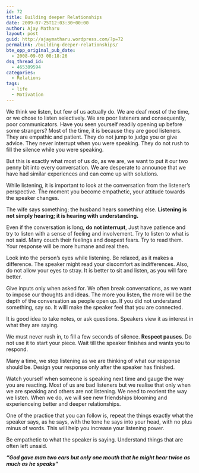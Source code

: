 ```yaml
---
id: 72
title: Building deeper Relationships
date: 2009-07-25T12:03:30+00:00
author: Ajay Matharu
layout: post
guid: http://ajaymatharu.wordpress.com/?p=72
permalink: /building-deeper-relationships/
bte_opp_original_pub_date:
  - 2008-09-03 08:18:26
dsq_thread_id:
  - 465389594
categories:
  - Relations
tags:
  - life
  - Motivation
---
```

We think we listen, but few of us actually do. We are deaf most of the time, or we chose to listen selectively. We are poor listeners and consequently, poor communicators. Have you seen yourself readily opening up before some strangers? Most of the time, it is because they are good listeners. They are empathic and patient. They do not jump to judge you or give advice. They never interrupt when you were speaking. They do not rush to fill the silence while you were speaking.

But this is exactly what most of us do, as we are, we want to put it our two penny bit into every conversation. We are desperate to announce that we have had similar experiences and can come up with solutions.

While listening, it is important to look at the conversation from the listener&#8217;s perspective. The moment you become empathetic, your attitude towards the speaker changes.

The wife says something; the husband hears something else. **Listening is not simply hearing; it is hearing with understanding.**

Even if the conversation is long, **do not interrupt**, Just have patience and try to listen with a sense of feeling and involvement. Try to listen to what is not said. Many couch their feelings and deepest fears. Try to read them. Your response will be more humane and real then.

Look into the person&#8217;s eyes while listening. Be relaxed, as it makes a difference. The speaker might read your discomfort as indifferences. Also, do not allow your eyes to stray. It is better to sit and listen, as you will fare better.

Give inputs only when asked for. We often break conversations, as we want to impose our thoughts and ideas. The more you listen, the more will be the depth of the conversation as people open up. If you did not understand something, say so. It willl make the speaker feel that you are connected.

It is good idea to take notes, or ask questions. Speakers view it as interest in what they are saying.

We must never rush in, to fill a few seconds of silence. **Respect pauses**. Do not use it to start your piece. Wait till the speaker finishes and wants you to respond.

Many a time, we stop listening as we are thinking of what our response should be. Design your response only after the speaker has finished.

Watch yourself when someone is speaking next time and gauge the way you are reacting. Most of us are bad listeners but we realise that only when we are speaking and others are not listening. We need to reorient the way we listen. When we do, we will see new friendships blooming and experienceing better and deeper relationships.

One of the practice that you can follow is, repeat the things exactly what the speaker says, as he says, with the tone he says into your head, with no plus minus of words. This will help you increase your listening power.

Be empathetic to what the speaker is saying. Understand things that are often left unsaid.

_**&#8220;God gave man two ears but only one mouth that he might hear twice as much as he speaks&#8221;**_
